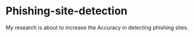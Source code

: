# Phishing-site-detection
My research is about to increase the Accuracy in detecting phishing sites.
